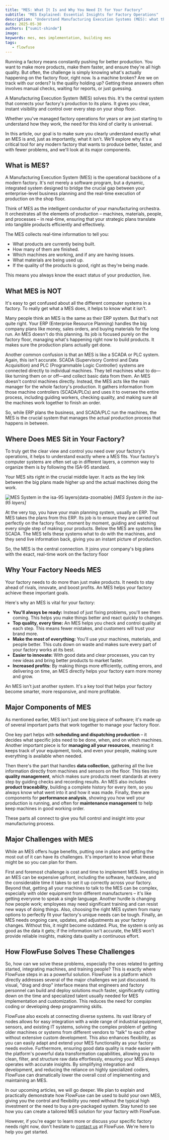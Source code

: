 ```yaml
---
title: "MES: What It Is and Why You Need It for Your Factory"
subtitle: "MES Explained: Essential Insights for Factory Operations"
description: "Understand Manufacturing Execution Systems (MES): what they are, why your factory needs one to boost production, common challenges, and how FlowFuse simplifies adoption."
date: 2025-05-30
authors: ["sumit-shinde"]
image:  
keywords: mes, mes implementation, building mes
tags:
   - flowfuse
---
```


Running a factory means constantly pushing for better production. You want to make more products, make them faster, and ensure they're all high quality. But often, the challenge is simply knowing what's actually happening on the factory floor, right now. Is a machine broken? Are we on track with our orders? Is the quality holding up? Getting these answers often involves manual checks, waiting for reports, or just guessing.

<!--more-->

A Manufacturing Execution System (MES) solves this. It's the central system that connects your factory's production to its plans. It gives you clear, instant visibility and control over every step on your shop floor.

Whether you've managed factory operations for years or are just starting to understand how they work, the need for this kind of clarity is universal.

In this article, our goal is to make sure you clearly understand exactly what an MES is and, just as importantly, what it isn't. We'll explore why it's a critical tool for any modern factory that wants to produce better, faster, and with fewer problems, and we'll look at its major components.

## What is MES?

A Manufacturing Execution System (MES) is the operational backbone of a modern factory. It's not merely a software program, but a dynamic, integrated system designed to bridge the crucial gap between your enterprise-level business planning and the real-time execution of production on the shop floor.

Think of MES as the intelligent conductor of your manufacturing orchestra. It orchestrates all the elements of production – machines, materials, people, and processes – in real-time, ensuring that your strategic plans translate into tangible products efficiently and effectively.

The MES collects real-time information to tell you:

- What products are currently being built.
- How many of them are finished.
- Which machines are working, and if any are having issues.
- What materials are being used up.
- If the quality of the products is good, right as they're being made.

This means you always know the exact status of your production, live.

## What MES is NOT 

It's easy to get confused about all the different computer systems in a factory. To really get what a MES does, it helps to know what it isn't.

Many people think an MES is the same as their ERP system. But that's not quite right. Your ERP (Enterprise Resource Planning) handles the big company plans like money, sales orders, and buying materials for the long run. An MES doesn't do this planning. Its job is focused purely on the factory floor, managing what's happening right now to build products. It makes sure the production plans actually get done.

Another common confusion is that an MES is like a SCADA or PLC system. Again, this isn't accurate. SCADA (Supervisory Control and Data Acquisition) and PLC (Programmable Logic Controller) systems are connected directly to individual machines. They tell machines what to do—like turning them on or off—and collect basic data from them. An MES doesn't control machines directly. Instead, the MES acts like the main manager for the whole factory's production. It gathers information from those machine controllers (SCADA/PLCs) and uses it to oversee the entire process, including guiding workers, checking quality, and making sure all the machines work together to finish an order.

So, while ERP plans the business, and SCADA/PLC run the machines, the MES is the crucial system that manages the actual production process that happens in between.

## Where Does MES Sit in Your Factory?

To truly get the clear view and control you need over your factory's operations, it helps to understand exactly where a MES fits. Your factory's computer systems are often set up in different layers, a common way to organize them is by following the ISA-95 standard.

Your MES sits right in the crucial middle layer. It acts as the key link between the big plans made higher up and the actual machines doing the work.

![MES System in the isa-95 layers](./images/SA-95-hierarchical-view-of-automation-infrastructures.png){data-zoomable}
_[MES System in the isa-95 layers]_

At the very top, you have your main planning system, usually an ERP. The MES takes the plans from this ERP. Its job is to ensure they are carried out perfectly on the factory floor, moment by moment, guiding and watching every single step of making your products. Below the MES are systems like SCADA. The MES tells these systems what to do with the machines, and they send live information back, giving you an instant picture of production.

So, the MES is the central connection. It joins your company's big plans with the exact, real-time work on the factory floor

## Why Your Factory Needs MES

Your factory needs to do more than just make products. It needs to stay ahead of rivals, innovate, and boost profits. An MES helps your factory achieve these important goals.

Here's why an MES is vital for your factory:

- **You'll always be ready:** Instead of just fixing problems, you'll see them coming. This helps you make things better and react quickly to changes.
- **Top quality, every time:** An MES helps you check and control quality at each step. This means fewer mistakes, and customers will trust your brand more.
- **Make the most of everything:** You'll use your machines, materials, and people better. This cuts down on waste and makes sure every part of your factory works at its best.
- **Easier to innovate:** With good data and clear processes, you can try new ideas and bring better products to market faster.
- **Increased profits:** By making things more efficiently, cutting errors, and delivering on time, an MES directly helps your factory earn more money and grow.

An MES isn't just another system. It's a key tool that helps your factory become smarter, more responsive, and more profitable.

## Major Components of MES

As mentioned earlier, MES isn't just one big piece of software; it's made up of several important parts that work together to manage your factory floor.

One key part helps with **scheduling and dispatching production** – it decides what specific jobs need to be done, when, and on which machines. Another important piece is for **managing all your resources**, meaning it keeps track of your equipment, tools, and even your people, making sure everything is available when needed.

Then there's the part that handles **data collection**, gathering all the live information directly from machines and sensors on the floor. This ties into **quality management**, which makes sure products meet standards at every step by guiding checks and recording results. An MES also includes **product traceability**, building a complete history for every item, so you always know what went into it and how it was made. Finally, there are components for **performance analysis**, showing you how well your production is running, and often for **maintenance management** to help keep machines in good working order.

These parts all connect to give you full control and insight into your manufacturing process.

## Major Challenges with MES

While an MES offers huge benefits, putting one in place and getting the most out of it can have its challenges. It's important to know what these might be so you can plan for them.

First and foremost challenge is cost and time to implement MES. Investing in an MES can be expensive upfront, including the software, hardware, and the considerable time it takes to set it up correctly across your factory. Beyond that, getting all your machines to talk to the MES can be complex, especially with older equipment from different manufacturers – it's like getting everyone to speak a single language. Another hurdle is changing how people work; employees may need significant training and can resist new ways of doing things. Also, choosing the right MES system from many options to perfectly fit your factory's unique needs can be tough. Finally, an MES needs ongoing care, updates, and adjustments as your factory changes. Without this, it might become outdated. Plus, the system is only as good as the data it gets; if the information isn't accurate, the MES won't provide reliable insights, making data quality a continuous effort.

## How FlowFuse Solves These Challenges

So, how can we solve these problems, especially the ones related to getting started, integrating machines, and training people? This is exactly where FlowFuse steps in as a powerful solution. FlowFuse is a platform which directly addresses several of the major challenges we just discussed. Its visual, "drag and drop" interface means that engineers and factory personnel can build and deploy solutions much faster, significantly cutting down on the time and specialized talent usually needed for MES implementation and customization. This reduces the need for complex coding or developing deep programming skills.

FlowFuse also excels at connecting diverse systems. Its vast library of nodes allows for easy integration with a wide range of industrial equipment, sensors, and existing IT systems, solving the complex problem of getting older machines or systems from different vendors to "talk" to each other without extensive custom development. This also enhances flexibility, as you can easily adapt and extend your MES functionality as your factory needs evolve. Furthermore, ensuring good data quality is made easier with the platform's powerful data transformation capabilities, allowing you to clean, filter, and structure raw data effortlessly, ensuring your MES always operates with accurate insights. By simplifying integration and development, and reducing the reliance on highly specialized coders, FlowFuse can dramatically lower the overall cost of implementing and maintaining an MES.

In our upcoming articles, we will go deeper. We plan to explain and practically demonstrate how FlowFuse can be used to build your own MES, giving you the control and flexibility you need without the typical high investment or the need to buy a pre-packaged system. Stay tuned to see how you can create a tailored MES solution for your factory with FlowFuse.

However, if you're eager to learn more or discuss your specific factory needs right now, don't hesitate to [contact us](/contact-us/) at FlowFuse. We're here to help you get started.
